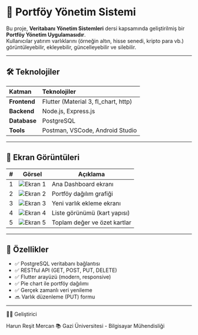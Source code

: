 # 💼 Portföy Yönetim Sistemi

Bu proje, **Veritabanı Yönetim Sistemleri** dersi kapsamında geliştirilmiş bir **Portföy Yönetim Uygulamasıdır**.  
Kullanıcılar yatırım varlıklarını (örneğin altın, hisse senedi, kripto para vb.) görüntüleyebilir, ekleyebilir, güncelleyebilir ve silebilir.

---

## 🛠️ Teknolojiler

| Katman       | Teknolojiler                         |
| :----------- | :----------------------------------- |
| **Frontend** | Flutter (Material 3, fl_chart, http) |
| **Backend**  | Node.js, Express.js                  |
| **Database** | PostgreSQL                           |
| **Tools**    | Postman, VSCode, Android Studio      |

---

## 📸 Ekran Görüntüleri

| #   | Görsel                           | Açıklama                     |
| --- | -------------------------------- | ---------------------------- |
| 1   | ![Ekran 1](flutter/assets/1.png) | Ana Dashboard ekranı         |
| 2   | ![Ekran 2](flutter/assets/2.png) | Portföy dağılım grafiği      |
| 3   | ![Ekran 3](flutter/assets/3.png) | Yeni varlık ekleme ekranı    |
| 4   | ![Ekran 4](flutter/assets/4.png) | Liste görünümü (kart yapısı) |
| 5   | ![Ekran 5](flutter/assets/5.png) | Toplam değer ve özet kartlar |

---

## 🧩 Özellikler

- ✅ PostgreSQL veritabanı bağlantısı
- ✅ RESTful API (GET, POST, PUT, DELETE)
- ✅ Flutter arayüzü (modern, responsive)
- ✅ Pie chart ile portföy dağılımı
- ✅ Gerçek zamanlı veri yenileme
- 🔜 Varlık düzenleme (PUT) formu

---

👨‍💻 Geliştirici

Harun Reşit Mercan
📚 Gazi Üniversitesi - Bilgisayar Mühendisliği
